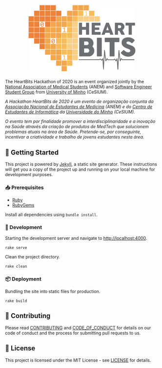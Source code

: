 [uminho]: https://uminho.pt
[anem]: http://anem.pt
[cesium]: https://www.cesium.di.uminho.pt
[contributing]: CONTRIBUTING.md
[code_of_conduct]: CODE_OF_CONDUCT.md
[license]: LICENSE.txt

<h1 align="center">
  <a href="http://heartbits.pt" target="_blank">
    <img src="img/logo_grey.png" alt="HeartBits" width="350">
  </a>
  <br>
</h1>

The HeartBits Hackathon of 2020 is an event organized jointly by the [National
Association of Medical Students](anem) (ANEM) and [Software Engineer Student
Group](cesium) from [University of Minho](uminho) (CeSIUM).

_A Hackathon HeartBits de 2020 é um evento de organização conjunta da
[Associação Nacional de Estudantes de Medicina](anem) (ANEM) e do [Centro de
Estudantes de Informática](cesium) da [Universidade do Minho](uminho)
(CeSIUM)._

_O evento tem por finalidade promover a interdisciplinaridade e a inovação na
Saúde através da criação de produtos de MedTech que solucionem problemas atuais
na área de Saúde. Pretende-se, por conseguinte, incentivar a criatividade e
trabalho de jovens estudantes nesta área._

## :rocket: Getting Started

This project is powered by [Jekyll](https://jekyllrb.com/docs/quickstart/), a
static site generator. These instructions will get you a copy of the project
up and running on your local machine for development purposes.

### :inbox_tray: Prerequisites

* [Ruby](https://www.ruby-lang.org/en/downloads/)
* [RubyGems](https://rubygems.org/pages/download)

Install all dependencies using `bundle install`.

### :hammer: Development

Starting the development server and navigate to <http://localhost:4000>.

```
rake serve
```

Clean the project directory.

```
rake clean
```

### :package: Deployment

Bundling the site into static files for production.

```
rake build
```

## :handshake: Contributing

Please read [CONTRIBUTING][contributing] and [CODE_OF_CONDUCT][code_of_conduct]
for details on our code of conduct and the process for submitting pull requests
to us.

## :memo: License

This project is licensed under the MIT License - see [LICENSE][license] for
details.

